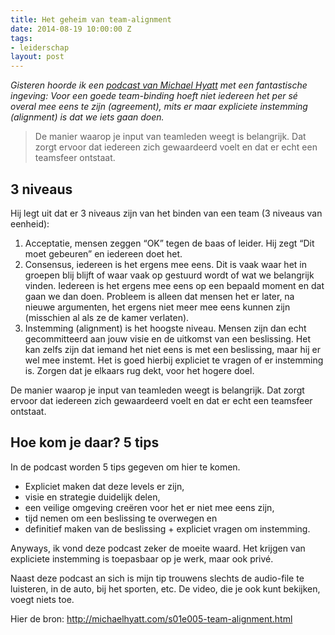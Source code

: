 ```yaml
---
title: Het geheim van team-alignment
date: 2014-08-19 10:00:00 Z
tags:
- leiderschap
layout: post
---
```


*Gisteren hoorde ik een [podcast van Michael Hyatt](http://podcasts.michaelhyatt.com/TIYL_S01_EP05_070714.mp3) met een fantastische ingeving: Voor een goede team-binding hoeft niet iedereen het per sé overal mee eens te zijn (agreement), mits er maar expliciete instemming (alignment) is dat we iets gaan doen.*

> De manier waarop je input van teamleden weegt is belangrijk. Dat zorgt ervoor dat iedereen zich gewaardeerd voelt en dat er echt een teamsfeer ontstaat.

## 3 niveaus
Hij legt uit dat er 3 niveaus zijn van het binden van een team (3 niveaus van eenheid):

1. Acceptatie, mensen zeggen “OK” tegen de baas of leider. Hij zegt “Dit moet gebeuren” en iedereen doet het. 
2. Consensus, iedereen is het ergens mee eens. Dit is vaak waar het in groepen blij blijft of waar vaak op gestuurd wordt of wat we belangrijk vinden. Iedereen is het ergens mee eens op een bepaald moment en dat gaan we dan doen. Probleem is alleen dat mensen het er later, na nieuwe argumenten, het ergens niet meer mee eens kunnen zijn (misschien al als ze de kamer verlaten).
3. Instemming (alignment) is het hoogste niveau. Mensen zijn dan echt gecommitteerd aan jouw visie en de uitkomst van een beslissing. Het kan zelfs zijn dat iemand het niet eens is met een beslissing, maar hij er wel mee instemt. Het is goed hierbij expliciet te vragen of er instemming is. Zorgen dat je elkaars rug dekt, voor het hogere doel.

De manier waarop je input van teamleden weegt is belangrijk. Dat zorgt ervoor dat iedereen zich gewaardeerd voelt en dat er echt een teamsfeer ontstaat.

## Hoe kom je daar? 5 tips
In de podcast worden 5 tips gegeven om hier te komen.

- Expliciet maken dat deze levels er zijn,
- visie en strategie duidelijk delen,
- een veilige omgeving creëren voor het er niet mee eens zijn,
- tijd nemen om een beslissing te overwegen en
- definitief maken van de beslissing + expliciet vragen om instemming.

Anyways, ik vond deze podcast zeker de moeite waard. Het krijgen van expliciete instemming is toepasbaar op je werk, maar ook privé.

Naast deze podcast an sich is mijn tip trouwens slechts de audio-file te luisteren, in de auto, bij het sporten, etc. De video, die je ook kunt bekijken, voegt niets toe.

Hier de bron: http://michaelhyatt.com/s01e005-team-alignment.html
